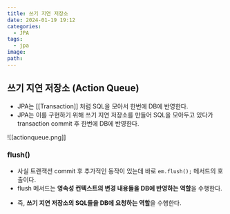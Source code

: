 ```yaml
---
title: 쓰기 지연 저장소
date: 2024-01-19 19:12
categories:
  - JPA
tags:
  - jpa
image: 
path:
---
```


## 쓰기 지연 저장소 (Action Queue)
+ JPA는 [[Transaction]] 처럼 SQL을 모아서 한번에 DB에 반영한다.
+ JPA는 이를 구현하기 위해 쓰기 지연 저장소를 만들어 SQL을 모아두고 있다가 transaction commit 후 한번에 DB에 반영한다.

![[actionqueue.png]]

### flush()
- 사실 트랜잭션 commit 후 추가적인 동작이 있는데 바로 `em.flush();` 메서드의 호출이다.
- flush 메서드는 **영속성 컨텍스트의 변경 내용들을 DB에 반영하는 역할**을 수행한다.
+ 즉, **쓰기 지연 저장소의 SQL들을 DB에 요청하는 역할**을 수행한다.